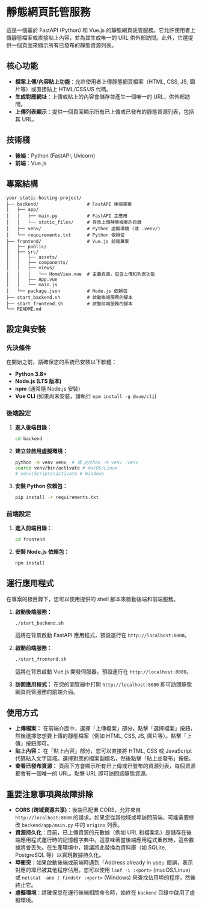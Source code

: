 # 靜態網頁託管服務

這是一個基於 FastAPI (Python) 和 Vue.js 的靜態網頁託管服務。它允許使用者上傳靜態檔案或直接貼上內容，並為其生成唯一的 URL 供外部訪問。此外，它還提供一個頁面來顯示所有已發布的靜態資源列表。

## 核心功能

*   **檔案上傳/內容貼上功能**：允許使用者上傳靜態網頁檔案（HTML, CSS, JS, 圖片等）或直接貼上 HTML/CSS/JS 代碼。
*   **生成對應網址**：上傳或貼上的內容會儲存並產生一個唯一的 URL，供外部訪問。
*   **上傳列表顯示**：提供一個頁面顯示所有已上傳或已發布的靜態資源列表，包括其 URL。

## 技術棧

*   **後端**：Python (FastAPI, Uvicorn)
*   **前端**：Vue.js

## 專案結構

```
your-static-hosting-project/
├── backend/                  # FastAPI 後端專案
│   ├── app/
│   │   ├── main.py           # FastAPI 主應用
│   │   └── static_files/     # 存放上傳靜態檔案的目錄
│   ├── venv/                 # Python 虛擬環境 (或 .venv/)
│   └── requirements.txt      # Python 依賴包
├── frontend/                 # Vue.js 前端專案
│   ├── public/
│   ├── src/
│   │   ├── assets/
│   │   ├── components/
│   │   ├── views/
│   │   │   └── HomeView.vue  # 主要頁面，包含上傳和列表功能
│   │   ├── App.vue
│   │   └── main.js
│   └── package.json          # Node.js 依賴包
├── start_backend.sh          # 啟動後端服務的腳本
├── start_frontend.sh         # 啟動前端服務的腳本
└── README.md
```

## 設定與安裝

### 先決條件

在開始之前，請確保您的系統已安裝以下軟體：

*   **Python 3.8+**
*   **Node.js (LTS 版本)**
*   **npm** (通常隨 Node.js 安裝)
*   **Vue CLI** (如果尚未安裝，請執行 `npm install -g @vue/cli`)

### 後端設定

1.  **進入後端目錄：**
    ```bash
    cd backend
    ```

2.  **建立並啟用虛擬環境：**
    ```bash
    python -m venv venv  # 或 python -m venv .venv
    source venv/bin/activate # macOS/Linux
    # venv\Scripts\activate # Windows
    ```

3.  **安裝 Python 依賴包：**
    ```bash
    pip install -r requirements.txt
    ```

### 前端設定

1.  **進入前端目錄：**
    ```bash
    cd frontend
    ```

2.  **安裝 Node.js 依賴包：**
    ```bash
    npm install
    ```

## 運行應用程式

在專案的根目錄下，您可以使用提供的 shell 腳本來啟動後端和前端服務。

1.  **啟動後端服務：**
    ```bash
    ./start_backend.sh
    ```
    這將在背景啟動 FastAPI 應用程式，預設運行在 `http://localhost:8000`。

2.  **啟動前端服務：**
    ```bash
    ./start_frontend.sh
    ```
    這將在背景啟動 Vue.js 開發伺服器，預設運行在 `http://localhost:8080`。

3.  **訪問應用程式：**
    在您的瀏覽器中打開 `http://localhost:8080` 即可訪問靜態網頁託管服務的前端介面。

## 使用方式

*   **上傳檔案：** 在前端介面中，選擇「上傳檔案」部分，點擊「選擇檔案」按鈕，然後選擇您想要上傳的靜態檔案（例如 HTML, CSS, JS, 圖片等）。點擊「上傳」按鈕即可。
*   **貼上內容：** 在「貼上內容」部分，您可以直接將 HTML, CSS 或 JavaScript 代碼貼入文字區域。選擇對應的檔案副檔名，然後點擊「貼上並發布」按鈕。
*   **查看已發布資源：** 頁面下方會顯示所有已上傳或已發布的資源列表，每個資源都會有一個唯一的 URL。點擊 URL 即可訪問該靜態資源。

## 重要注意事項與故障排除

*   **CORS (跨域資源共享)**：後端已配置 CORS，允許來自 `http://localhost:8080` 的請求。如果您從其他域或埠訪問前端，可能需要修改 `backend/app/main.py` 中的 `origins` 列表。
*   **資源持久化**：目前，已上傳資源的元數據（例如 URL 和檔案名）是儲存在後端應用程式運行時的記憶體字典中。這意味著當後端應用程式重啟時，這些數據將會丟失。在生產環境中，建議將此替換為資料庫（如 SQLite, PostgreSQL 等）以實現數據持久化。
*   **埠衝突**：如果啟動後端或前端時遇到「Address already in use」錯誤，表示對應的埠已被其他程序佔用。您可以使用 `lsof -i :<port>` (macOS/Linux) 或 `netstat -ano | findstr :<port>` (Windows) 來查找佔用埠的程序，然後終止它。
*   **虛擬環境**：請確保您在運行後端相關命令時，始終在 `backend` 目錄中啟用了虛擬環境。